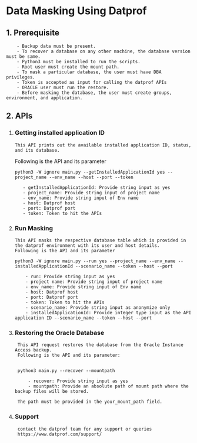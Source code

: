 # **Data Masking Using Datprof**

## **1. Prerequisite**
        - Backup data must be present.
        - To recover a database on any other machine, the database version must be same. 
        - Python3 must be installed to run the scripts.
        - Root user must create the mount path.
        - To mask a particular database, the user must have DBA privileges.
        - Token is accepted as input for calling the datprof APIs
        - ORACLE user must run the restore.
        - Before masking the database, the user must create groups, environment, and application. 

## **2. APIs**
1.   ### **Getting installed application ID**

         This API prints out the available installed application ID, status, and its database. 
        Following is the API and its parameter 
        
         python3 -W ignore main.py --getInstalledApplicationId yes --project_name --env_name --host --port --token

            - getInstalledApplicationId: Provide string input as yes
            - project_name: Provide string input of project name 
            - env_name: Provide string input of Env name 
            - host: Datprof host 
            - port: Datprof port 
            - token: Token to hit the APIs 

2.  ### **Run Masking** 

        This API masks the respective database table which is provided in the datprof environment with its user and host details. 
        Following is the API and its parameter

        python3 -W ignore main.py --run yes --project_name --env_name --installedApplicationId --scenario_name --token --host --port 

            - run: Provide string input as yes 
            - project name: Provide string input of project name 
            - env_name: Provide string input of Env name 
            - host: Datprof host 
            - port: Datprof port 
            - token: Token to hit the APIs 
            - scenario_name: Provide string input as anonymize only 
            - installedApplicationId: Provide integer type input as the API application ID --scenario_name --token --host --port 


3. ### **Restoring the Oracle Database**

        This API request restores the database from the Oracle Instance Access backup.
        Following is the API and its parameter: 


        python3 main.py --recover --mountpath 

            - recover: Provide string input as yes 
            - mountpath: Provide an absolute path of mount path where the backup files will be stored. 
        
        The path must be provided in the your_mount_path field.

4. ### **Support**
        contact the datprof team for any support or queries 
        https://www.datprof.com/support/





    
       
         



